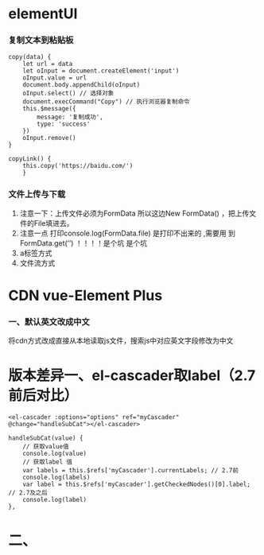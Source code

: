 # elementUI

### 复制文本到粘贴板

```
copy(data) {
    let url = data
    let oInput = document.createElement('input')
    oInput.value = url
    document.body.appendChild(oInput)
    oInput.select() // 选择对象
    document.execCommand("Copy") // 执行浏览器复制命令
    this.$message({
        message: '复制成功',
        type: 'success'
    })
    oInput.remove()
}

copyLink() {  
    this.copy('https://baidu.com/')
    }
```

### 文件上传与下载

1. 注意一下：上传文件必须为FormData 所以这边New FormData() ，把上传文件的File填进去。
2. 注意一点 打印console.log(FormData.file) 是打印不出来的 ,需要用 到 FormData.get(’’) ！！！！是个坑 是个坑
3. a标签方式
4. 文件流方式



# CDN vue-Element Plus

### 一、默认英文改成中文

将cdn方式改成直接从本地读取js文件，搜索js中对应英文字段修改为中文


#  版本差异一、el-cascader取label（2.7前后对比）
```
<el-cascader :options="options" ref="myCascader" @change="handleSubCat"></el-cascader>

handleSubCat(value) {
    // 获取value值
    console.log(value)
    // 获取label 值
    var labels = this.$refs['myCascader'].currentLabels; // 2.7前
    console.log(labels)
    var label = this.$refs['myCascader'].getCheckedNodes()[0].label; // 2.7及之后
    console.log(label)
},
```
# 二、
